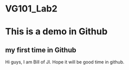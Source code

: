 # VG101_Lab2
# This is a demo in Github
## my first time in Github
Hi guys, I am Bill of JI. Hope it will  be good time in github.
